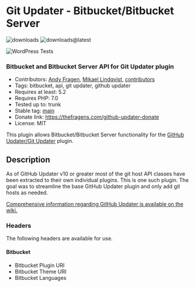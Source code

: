# Git Updater - Bitbucket/Bitbucket Server

![downloads](https://img.shields.io/github/downloads/afragen/git-updater-bitbucket/total) ![downloads@latest](https://img.shields.io/github/downloads/afragen/git-updater-bitbucket/latest/total)

![WordPress Tests](https://github.com/afragen/git-updater-bitbucket/workflows/WordPress%20Tests/badge.svg)

### Bitbucket and Bitbucket Server API for Git Updater plugin

* Contributors: [Andy Fragen](https://github.com/afragen), [Mikael Lindqvist](https://github.com/limikael), [contributors](https://github.com/afragen/git-updater-bitbucket/graphs/contributors)
* Tags: bitbucket, api, git updater, github updater
* Requires at least: 5.2
* Requires PHP: 7.0
* Tested up to: trunk
* Stable tag: [main](https://github.com/afragen/git-updater-bitbucket/releases/latest)
* Donate link: <https://thefragens.com/github-updater-donate>
* License: MIT

This plugin allows Bitbucket/Bitbucket Server functionality for the [GitHub Updater/Git Updater](https://github.com/afragen/github-updater) plugin.

## Description

As of GitHub Updater v10 or greater most of the git host API classes have been extracted to their own individual plugins. This is one such plugin. The goal was to streamline the base GitHub Updater plugin and only add git hosts as needed.

[Comprehensive information regarding GitHub Updater is available on the wiki.](https://github.com/afragen/github-updater/wiki)

### Headers

The following headers are available for use.

#### Bitbucket
* Bitbucket Plugin URI
* Bitbucket Theme URI
* Bitbucket Languages
